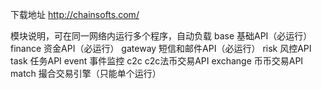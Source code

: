 下载地址
http://chainsofts.com/


模块说明，可在同一网络内运行多个程序，自动负载
base 基础API（必运行）
finance 资金API（必运行）
gateway 短信和邮件API（必运行）
risk 风控API
task 任务API
event 事件监控
c2c c2c法币交易API
exchange 币币交易API
match 撮合交易引擎（只能单个运行）
